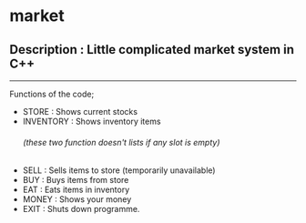 # market
## Description : Little complicated market system in C++
-------
Functions of the code;

- STORE : Shows current stocks 
- INVENTORY : Shows inventory items
  ###### (these two function doesn't lists if any slot is empty) 
- SELL :  Sells items to store (temporarily unavailable)
- BUY : Buys items from store
- EAT : Eats items in inventory
- MONEY : Shows your money
- EXIT : Shuts down programme.
